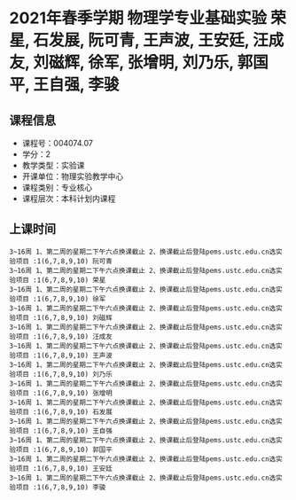 # 2021年春季学期 物理学专业基础实验 荣星, 石发展, 阮可青, 王声波, 王安廷, 汪成友, 刘磁辉, 徐军, 张增明, 刘乃乐, 郭国平, 王自强, 李骏






## 课程信息

- 课程号：004074.07
- 学分：2
- 教学类型：实验课
- 开课单位：物理实验教学中心
- 课程类别：专业核心
- 课程层次：本科计划内课程

## 上课时间

```
3~16周 1、第二周的星期二下午六点换课截止 2、换课截止后登陆pems.ustc.edu.cn选实验项目 :1(6,7,8,9,10) 阮可青
3~16周 1、第二周的星期二下午六点换课截止 2、换课截止后登陆pems.ustc.edu.cn选实验项目 :1(6,7,8,9,10) 荣星
3~16周 1、第二周的星期二下午六点换课截止 2、换课截止后登陆pems.ustc.edu.cn选实验项目 :1(6,7,8,9,10) 徐军
3~16周 1、第二周的星期二下午六点换课截止 2、换课截止后登陆pems.ustc.edu.cn选实验项目 :1(6,7,8,9,10) 刘磁辉
3~16周 1、第二周的星期二下午六点换课截止 2、换课截止后登陆pems.ustc.edu.cn选实验项目 :1(6,7,8,9,10) 汪成友
3~16周 1、第二周的星期二下午六点换课截止 2、换课截止后登陆pems.ustc.edu.cn选实验项目 :1(6,7,8,9,10) 王声波
3~16周 1、第二周的星期二下午六点换课截止 2、换课截止后登陆pems.ustc.edu.cn选实验项目 :1(6,7,8,9,10) 刘乃乐
3~16周 1、第二周的星期二下午六点换课截止 2、换课截止后登陆pems.ustc.edu.cn选实验项目 :1(6,7,8,9,10) 张增明
3~16周 1、第二周的星期二下午六点换课截止 2、换课截止后登陆pems.ustc.edu.cn选实验项目 :1(6,7,8,9,10) 石发展
3~16周 1、第二周的星期二下午六点换课截止 2、换课截止后登陆pems.ustc.edu.cn选实验项目 :1(6,7,8,9,10) 王自强
3~16周 1、第二周的星期二下午六点换课截止 2、换课截止后登陆pems.ustc.edu.cn选实验项目 :1(6,7,8,9,10) 郭国平
3~16周 1、第二周的星期二下午六点换课截止 2、换课截止后登陆pems.ustc.edu.cn选实验项目 :1(6,7,8,9,10) 王安廷
3~16周 1、第二周的星期二下午六点换课截止 2、换课截止后登陆pems.ustc.edu.cn选实验项目 :1(6,7,8,9,10) 李骏
```

